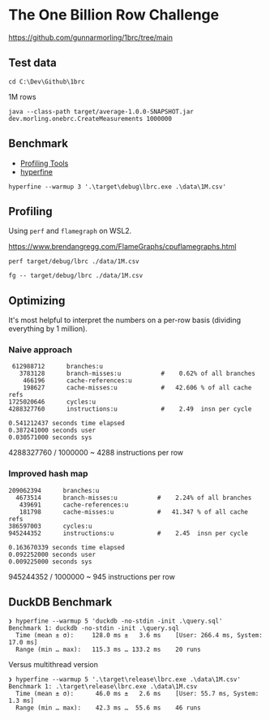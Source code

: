 # The One Billion Row Challenge

https://github.com/gunnarmorling/1brc/tree/main

## Test data

```
cd C:\Dev\Github\1brc
```

1M rows

```
java --class-path target/average-1.0.0-SNAPSHOT.jar dev.morling.onebrc.CreateMeasurements 1000000
```

## Benchmark

- [Profiling Tools](https://github.com/rust-unofficial/awesome-rust?tab=readme-ov-file#profiling)
- [hyperfine](https://github.com/sharkdp/hyperfine)

```
hyperfine --warmup 3 '.\target\debug\lbrc.exe .\data\1M.csv'
```

## Profiling

Using `perf` and `flamegraph` on WSL2.

https://www.brendangregg.com/FlameGraphs/cpuflamegraphs.html

```
perf target/debug/lbrc ./data/1M.csv
```


```
fg -- target/debug/lbrc ./data/1M.csv
```

## Optimizing

It's most helpful to interpret the numbers on a per-row basis (dividing everything by 1 million).

### Naive approach

```
 612988712      branches:u
   3783128      branch-misses:u           #    0.62% of all branches
    466196      cache-references:u
    198627      cache-misses:u            #   42.606 % of all cache refs
1725020646      cycles:u
4288327760      instructions:u            #    2.49  insn per cycle

0.541212437 seconds time elapsed
0.387241000 seconds user
0.030571000 seconds sys
```

4288327760 / 1000000
~ 4288 instructions per row

### Improved hash map


```
209062394      branches:u
  4673514      branch-misses:u           #    2.24% of all branches
   439691      cache-references:u
   181798      cache-misses:u            #   41.347 % of all cache refs
386597003      cycles:u
945244352      instructions:u            #    2.45  insn per cycle

0.163670339 seconds time elapsed
0.092252000 seconds user
0.009225000 seconds sys
```

945244352 / 1000000
~ 945 instructions per row


## DuckDB Benchmark

```
❯ hyperfine --warmup 5 'duckdb -no-stdin -init .\query.sql'
Benchmark 1: duckdb -no-stdin -init .\query.sql
  Time (mean ± σ):     128.0 ms ±   3.6 ms    [User: 266.4 ms, System: 17.0 ms]
  Range (min … max):   115.3 ms … 133.2 ms    20 runs
```

Versus multithread version

```
❯ hyperfine --warmup 5 '.\target\release\lbrc.exe .\data\1M.csv'
Benchmark 1: .\target\release\lbrc.exe .\data\1M.csv
  Time (mean ± σ):      46.0 ms ±   2.6 ms    [User: 55.7 ms, System: 1.3 ms]
  Range (min … max):    42.3 ms …  55.6 ms    46 runs
```

